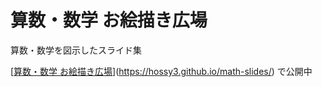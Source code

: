 # 算数・数学 お絵描き広場

算数・数学を図示したスライド集

[[算数・数学 お絵描き広場](https://hossy3.github.io/math-slides/)](https://hossy3.github.io/math-slides/) で公開中
